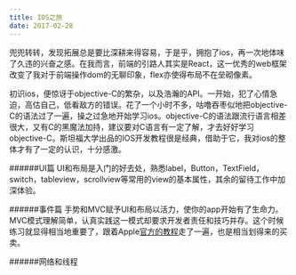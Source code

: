 ```yaml
---
title: IOS之旅
date: 2017-02-28
---
```

兜兜转转，发现拓展总是要比深耕来得容易，于是乎，拥抱了ios，再一次地体味了久违的兴奋之感。在我而言，前端的引路人其实是React，这一优秀的web框架改变了我对于前端操作dom的无聊印象，flex亦使得布局不在垒砌像素。

初识ios，便惊讶于objective-C的繁杂，以及浩瀚的API。一开始，犯了心情急迫，高估自己，低看敌方的错误。花了一个小时不多，咕噜吞枣似地把objective-C的语法过了一遍，操之过急地开始学习ios。objective-C的语法跟流行语言相差很大，又有C的黑魔法加持，建议要对C语言有一定了解，才去好好学习objective-C。斯坦福大学出品的IOS开发教程很是经典，借助于它，我对ios的整体才有了一定的认识，十分感激。

######UI篇
UI和布局是入门的好去处，熟悉label，Button，TextField，switch，tableview，scrollview等常用的view的基本属性，其余的留待工作中加深体验。

######事件篇
手势和MVC赋予UI和布局以活力，使你的app开始有了生命力。MVC模式理解简单，认真实践这一模式却要求开发者责任和技巧并存。这个时候练习就显得相当地重要了，跟着Apple[官方的教程](https://developer.apple.com/library/content/referencelibrary/GettingStarted/DevelopiOSAppsSwift/index.html)走了一遍，也是相当划得来的买卖。

######网络和线程



